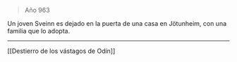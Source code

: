 > Año 963

Un joven Sveinn es dejado en la puerta de una casa en Jötunheim, con una familia que lo adopta.

---

[[Destierro de los vástagos de Odín]]